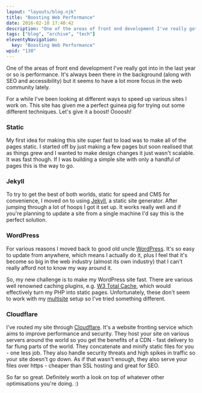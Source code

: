```yaml
---
layout: "layouts/blog.njk"
title: "Boosting Web Performance"
date: 2016-02-10 17:40:42
description: "One of the areas of front end development I've really got into in the last year or so is performance"
tags: ["blog", "archive", "tech"]
eleventyNavigation:
  key: "Boosting Web Performance"
wpid: "130"
---
```


One of the areas of front end development I've really got into in the last year or so is performance. It's always been there in the background (along with SEO and accessibility) but it seems to have a lot more focus in the web community lately.

For a while I've been looking at different ways to speed up various sites I work on. This site has given me a perfect guinea pig for trying out some different techniques. Let's give it a boost! Oooosh!

<h3>Static</h3>
My first idea for making this site super fast to load was to make all of the pages static. I started off by just making a few pages but soon realised that as things grew and I wanted to make design changes it just wasn't scalable. It was fast though. If I was building a simple site with only a handful of pages this is the way to go.
<h3>Jekyll</h3>
To try to get the best of both worlds, static for speed and CMS for convenience, I moved on to using <a href="https://jekyllrb.com/" target="_blank">Jekyll</a>, a static site generator. After jumping through a lot of hoops I got it set up. It works really well and if you're planning to update a site from a single machine I'd say this is the perfect solution.
<h3>WordPress</h3>
For various reasons I moved back to good old uncle <a href="https://wordpress.org/" target="_blank">WordPress</a>. It's so easy to update from anywhere, which means I actually do it, plus I feel that it's become so big in the web industry (almost its own industry) that I can't really afford not to know my way around it.

So, my new challenge is to make my WordPress site fast. There are various well renowned caching plugins, e.g. <a href="https://wordpress.org/plugins/w3-total-cache/" target="_blank">W3 Total Cache</a>, which would effectively turn my PHP into static pages. Unfortunately, these don't seem to work with my <a href="https://codex.wordpress.org/Create_A_Network" target="_blank">multisite</a> setup so I've tried something different.

<h3>Cloudflare</h3>
I've routed my site through <a href="https://www.cloudflare.com/" target="_blank">Cloudflare</a>. It's a website fronting service which aims to improve performance and security. They host your site on various servers around the world so you get the benefits of a CDN - fast delivery to far flung parts of the world. They concatenate and minify static files for you - one less job. They also handle security threats and high spikes in traffic so your site doesn't go down. As if that wasn't enough, they also serve your files over https - cheaper than SSL hosting and great for SEO.

So far so great. Definitely worth a look on top of whatever other optimisations you're doing. :)

